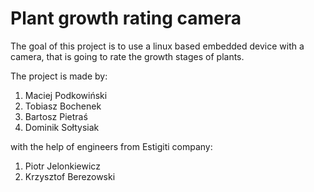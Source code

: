 # Plant growth rating camera

The goal of this project is to use a linux based embedded device with a camera, that is going to rate the growth stages of plants. 

The project is made by:
1. Maciej Podkowiński
2. Tobiasz Bochenek
3. Bartosz Pietraś
4. Dominik Sołtysiak 

with the help of engineers from Estigiti company:
1. Piotr Jelonkiewicz
2. Krzysztof Berezowski
